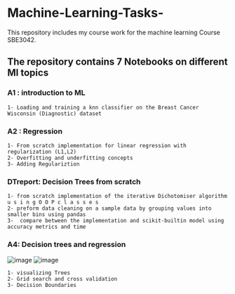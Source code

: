 # Machine-Learning-Tasks-
This repository includes my course work for the machine learning Course SBE3042. 

## The repository contains 7 Notebooks on different Ml topics

### A1 : introduction to ML
    1- Loading and training a knn classifier on the Breast Cancer Wisconsin (Diagnostic) dataset
### A2 :  Regression
    1- From scratch implementation for linear regression with regularization (L1,L2) 
    2- Overfitting and underfitting concepts
    3- Adding Regulariztion 
### DTreport: Decision Trees from scratch 
    1- from scratch implementation of the iterative Dichotomiser algorithm u s i n g O O P c l a s s e s 
    2- preform data cleaning on a sample data by grouping values into smaller bins using pandas
    3-  compare between the implementation and scikit-builtin model using accuracy metrics and time
### A4: Decision trees and regression
![image](https://github.com/Salmoon8/Machine-Learning-Tasks-/assets/93344447/7bc97e02-fe8a-46ec-ac95-8ed3b8078afb) ![image](https://github.com/Salmoon8/Machine-Learning-Tasks-/assets/93344447/0a18b0bc-026f-4dfc-812e-35028c5fb064)


    1- visualizing Trees
    2- Grid search and cross validation
    3- Decision Boundaries

    

    
